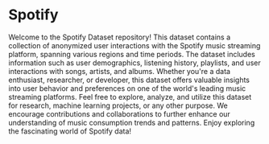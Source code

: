 # Spotify
Welcome to the Spotify Dataset repository! This dataset contains a collection of anonymized user interactions with the Spotify music streaming platform, spanning various regions and time periods. The dataset includes information such as user demographics, listening history, playlists, and user interactions with songs, artists, and albums. Whether you're a data enthusiast, researcher, or developer, this dataset offers valuable insights into user behavior and preferences on one of the world's leading music streaming platforms. Feel free to explore, analyze, and utilize this dataset for research, machine learning projects, or any other purpose. We encourage contributions and collaborations to further enhance our understanding of music consumption trends and patterns. Enjoy exploring the fascinating world of Spotify data!
